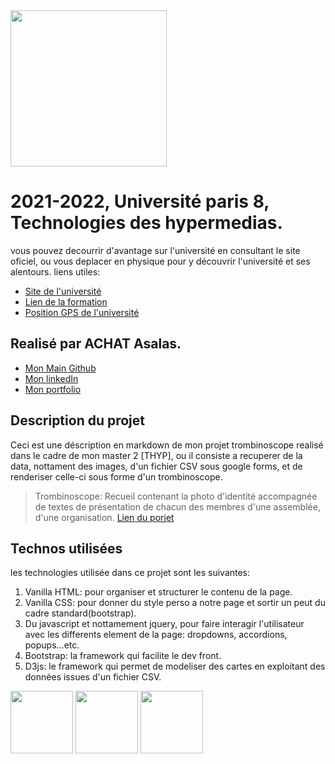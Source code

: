 <img src="https://www.campus-condorcet.fr/medias/photo/logo-paris8_1566477376593-png" width="250"/>

# 2021-2022, Université paris 8, Technologies des hypermedias.
vous pouvez decourrir d'avantage sur l'université en consultant le site oficiel, ou vous deplacer en physique pour y découvrir l'université et ses alentours.
liens utiles:
- [Site de l'université](https://www.univ-paris8.fr/)
- [Lien de la formation](https://www.univ-paris8.fr/-Master-Technologies-de-l-Hypermedia-678-)
- [Position GPS de l'université](https://goo.gl/maps/aGwT9QYng9Pr3ALC9)

## Realisé par ACHAT Asalas.
- [Mon Main Github](https://github.com/achsalsa/)
- [Mon linkedIn](https://www.linkedin.com/in/asalas-achat/)
- [Mon portfolio](https://slsdsigner.com/)

## Description du projet
Ceci est une déscription en markdown de mon projet trombinoscope realisé dans le cadre de mon master 2 [THYP], ou il consiste a recuperer de la data, nottament des images, d'un fichier CSV sous google forms, et de renderiser celle-ci sous forme d'un trombinoscope.
> Trombinoscope: Recueil contenant la photo d'identité accompagnée de textes de présentation de chacun des membres d'une assemblée, d'une organisation.
[Lien du porjet](https://achsalsa.github.io/THYP_21-22/ex1/)

## Technos utilisées
les technologies utilisée dans ce projet sont les suivantes:
1. Vanilla HTML: pour organiser et structurer le contenu de la page.
2. Vanilla CSS: pour donner du style perso a notre page et sortir un peut du cadre standard(bootstrap).
3. Du javascript et nottamement jquery, pour faire interagir l'utilisateur avec les differents element de la page: dropdowns, accordions, popups...etc.
4. Bootstrap: la framework qui facilite le dev front.
5. D3js: le framework qui permet de modeliser des cartes en exploitant des données issues d'un fichier CSV.


<img src="https://upload.wikimedia.org/wikipedia/commons/6/61/HTML5_logo_and_wordmark.svg" height="100"/>  <img src="https://upload.wikimedia.org/wikipedia/commons/6/6a/JavaScript-logo.png" height="100"/>  <img src="https://upload.wikimedia.org/wikipedia/commons/d/d5/CSS3_logo_and_wordmark.svg" height="100"/>

